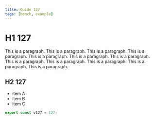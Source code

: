 ```yaml
---
title: Guide 127
tags: [bench, example]
---
```


# H1 127

This is a paragraph. This is a paragraph. This is a paragraph. This is a paragraph. This is a paragraph. This is a paragraph. This is a paragraph. This is a paragraph. This is a paragraph. This is a paragraph. This is a paragraph. This is a paragraph. 

## H2 127

- item A
- item B
- item C

```ts
export const v127 = 127;
```